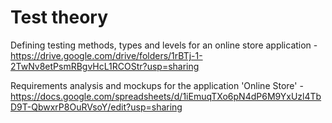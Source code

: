 # Test theory 
Defining testing methods, types and levels for an online store application - https://drive.google.com/drive/folders/1rBTj-1-2TwNv8etPsmRBgvHcL1RCOStr?usp=sharing

Requirements analysis and mockups for the application 'Online Store' - https://docs.google.com/spreadsheets/d/1iEmuqTXo6pN4dP6M9YxUzl4TbD9T-QbwxrP8OuRVsoY/edit?usp=sharing
